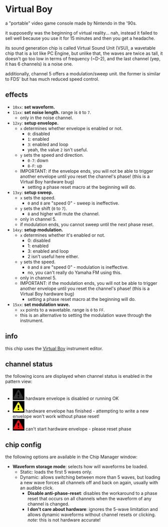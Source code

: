 # Virtual Boy

a "portable" video game console made by Nintendo in the '90s.

it supposedly was the beginning of virtual reality... nah, instead it failed to sell well because you use it for 15 minutes and then you get a headache.

its sound generation chip is called Virtual Sound Unit (VSU), a wavetable chip that is a lot like PC Engine, but unlike that, the waves are twice as tall, it doesn't go too low in terms of frequency (~D-2), and the last channel (yep, it has 6 channels) is a noise one.

additionally, channel 5 offers a modulation/sweep unit. the former is similar to FDS' but has much reduced speed control.

## effects

- `10xx`: **set waveform.**
- `11xx`: **set noise length.** range is `0` to `7`.
  - only in the noise channel.
- `12xy`: **setup envelope.**
  - `x` determines whether envelope is enabled or not.
    - `0`: disabled
    - `1`: enabled
    - `3`: enabled and loop
    - yeah, the value `2` isn't useful.
  - `y` sets the speed and direction.
    - `0-7`: down
    - `8-F`: up
  - IMPORTANT: if the envelope ends, you will not be able to trigger another envelope until you reset the channel's phase! (this is a Virtual Boy hardware bug)
    - setting a phase reset macro at the beginning will do.
- `13xy`: **setup sweep.**
  - `x` sets the speed.
    - `0` and `8` are "speed 0" - sweep is ineffective.
  - `y` sets the shift (`0` to `7`).
    - `8` and higher will mute the channel.
  - only in channel 5.
  - if modulation ends, you cannot sweep until the next phase reset.
- `14xy`: **setup modulation.**
  - `x` determines whether it's enabled or not.
    - 0: disabled
    - 1: enabled
    - 3: enabled and loop
    - 2 isn't useful here either.
  - `y` sets the speed.
    - `0` and `8` are "speed 0" - modulation is ineffective.
    - no, you can't really do Yamaha FM using this.
  - only in channel 5.
  - IMPORTANT: if the modulation ends, you will not be able to trigger another envelope until you reset the channel's phase! (this is a Virtual Boy hardware bug)
    - setting a phase reset macro at the beginning will do.
- `15xx`: **set modulation wave.**
  - `xx` points to a wavetable. range is `0` to `FF`.
  - this is an alternative to setting the modulation wave through the instrument.

## info

this chip uses the [Virtual Boy](../4-instrument/virtual-boy.md) instrument editor.

## channel status

the following icons are displayed when channel status is enabled in the pattern view:

- ![envelope off](status-VBoy-env-none.png) hardware envelope is disabled or running OK
- ![envelope warning](status-VBoy-env-warn.png) hardware envelope has finished - attempting to write a new envelope won't work without phase reset!
- ![envelope error](status-VBoy-env-error.png) can't start hardware envelope - please reset phase

## chip config

the following options are available in the Chip Manager window:

- **Waveform storage mode**: selects how will waveforms be loaded.
  - Static: loads the first 5 waves only.
  - Dynamic: allows switching between more than 5 waves, but loading a new wave forces all channels off and back on again, usually with an audible click.
    - **Disable anti-phase-reset**: disables the workaround to a phase reset that occurs on all channels when the waveform of any channel is changed.
    - **I don't care about hardware**: ignores the 5-wave limitation and allows dynamic waveforms without channel resets or clicking. _note:_ this is not hardware accurate!
